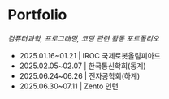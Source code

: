 # Portfolio
*컴퓨터과학, 프로그래밍, 코딩 관련 활동 포트폴리오*
- 2025.01.16~01.21 | IROC 국제로봇올림피아드
- 2025.02.05~02.07 | 한국통신학회(동계)
- 2025.06.24~06.26 | 전자공학회(하계)
- 2025.06.30~07.11 | Zento 인턴
